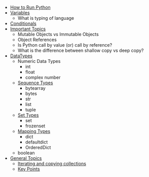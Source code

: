 
* [How to Run Python](base#running-python)
* [Variables](base#variables)
  * What is typing of language
* [Conditionals](base#conditionals)
* [Important Topics](important_topics#mutable-objects-vs-immutable-objects)
  * Mutable Objects vs Immutable Objects
  * Object References
  * Is Python call by value (or) call by reference?
  * What is the difference between shallow copy vs deep copy?
* [DataTypes](data_types)
  * Numeric Data Types
      * int
      * float
      * complex number
  * [Sequence Types](data_types#Sequence-Types)
      * bytearray
      * bytes
      * str
      * list
      * tuple
  * [Set Types](data_types#set-types)
      * set
      * frozenset
  * [Mapping Types](data_types#mapping-types)
      * dict
      * defaultdict
      * OrderedDict
  * boolean
* [General Topics](general_topics)
  * [Iterating and copying collections](general_topics#iterating-and-copying-collections)
  * [Key Points](general_topics#key-points)
